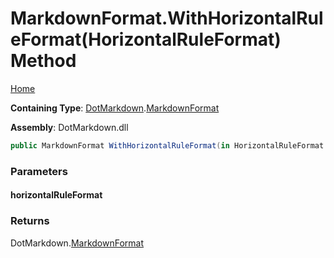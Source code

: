 # MarkdownFormat\.WithHorizontalRuleFormat\(HorizontalRuleFormat\) Method

[Home](../../../README.md)

**Containing Type**: [DotMarkdown](../../README.md)\.[MarkdownFormat](../README.md)

**Assembly**: DotMarkdown\.dll

```csharp
public MarkdownFormat WithHorizontalRuleFormat(in HorizontalRuleFormat horizontalRuleFormat)
```

### Parameters

#### horizontalRuleFormat

### Returns

DotMarkdown\.[MarkdownFormat](../README.md)

